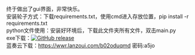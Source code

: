 终于做出了gui界面，非常快乐。<br/>
安装轮子方式：下载requirements.txt，使用cmd进入存放位置，pip install -r requirements.txt<br/>
python文件使用：安装好环境后，下载此文件夹所有文件，双击main.py<br/>
exe下载：[![GitHub release](https://img.shields.io/github/release/7325156/jjwxcNovelCrawler.svg)](https://github.com/7325156/jjwxcNovelCrawler/releases/latest/jjNovelDownload.exe) <br/>
蓝奏云下载：https://wwr.lanzoui.com/b02oduqmd 密码:a5jo 
